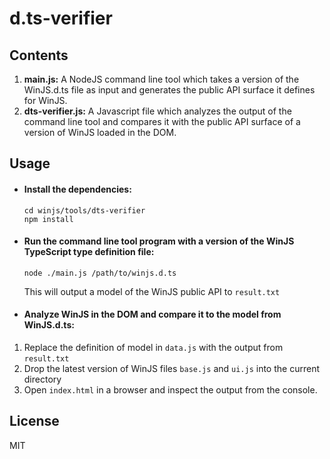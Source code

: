 # d.ts-verifier

## Contents 
1. __main.js:__ A NodeJS command line tool which takes a version of the WinJS.d.ts file as input and generates the public API surface it defines for WinJS.
2. __dts-verifier.js:__ A Javascript file which analyzes the output of the command line tool and compares it with the public API surface of a version of WinJS loaded in the DOM.

## Usage

- #### Install the dependencies:
  ```
  cd winjs/tools/dts-verifier 
  npm install
  ```

- #### Run the command line tool program with a version of the WinJS TypeScript type definition file:
  ```
  node ./main.js /path/to/winjs.d.ts
  ```
  This will output a model of the WinJS public API to `result.txt`
    
- #### Analyze WinJS in the DOM and compare it to the model from WinJS.d.ts:
 1. Replace the definition of model in `data.js` with the output from `result.txt`
 2. Drop the latest version of WinJS files `base.js` and `ui.js` into the current directory
 3. Open `index.html` in a browser and inspect the output from the console.

## License

MIT
